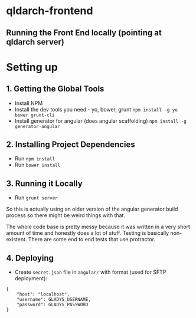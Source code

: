 qldarch-frontend
==================

Running the Front End locally (pointing at qldarch server)
-----

# Setting up
## 1. Getting the Global Tools 
* Install NPM
* Install the dev tools you need - yo, bower, grunt `npm install -g yo bower grunt-cli`
* Install generator for angular (does angular scaffolding) `npm install -g generator-angular`

## 2. Installing Project Dependencies 
* Run `npm install`
* Run `bower install`

## 3. Running it Locally 
* Run `grunt server`

So this is actually using an older version of the angular generator build process so there might be weird things with that.

The whole code base is pretty messy because it was written in a very short amount of time and honestly does a lot of stuff. Testing is basically non-existent. There are some end to end tests that use protractor.


## 4. Deploying
* Create `secret.json` file in `angular/` with format (used for SFTP deployment):
```
{
    "host": "localhost",
    "username": GLADYS_USERNAME,
    "password": GLADYS_PASSWORD
}
```

